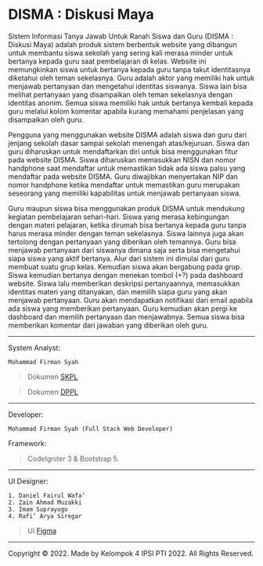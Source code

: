 # DISMA : Diskusi Maya

Sistem Informasi Tanya Jawab Untuk Ranah Siswa dan Guru (DISMA : Diskusi Maya) adalah produk sistem berbentuk website yang dibangun untuk membantu siswa sekolah yang sering kali merasa minder untuk bertanya kepada guru saat pembelajaran di kelas. Website ini memungkinkan siswa untuk bertanya kepada guru tanpa takut identitasnya diketahui oleh teman sekelasnya. Guru adalah aktor yang memiliki hak untuk menjawab pertanyaan dan mengetahui identitas siswanya. Siswa lain bisa melihat pertanyaan yang disampaikan oleh teman sekelasnya dengan identitas anonim. Semua siswa memiliki hak untuk bertanya kembali kepada guru melalui kolom komentar apabila kurang memahami penjelasan yang disampaikan oleh guru.

Pengguna yang menggunakan website DISMA adalah siswa dan guru dari jenjang sekolah dasar sampai sekolah menengah atas/kejuruan. Siswa dan guru diharuskan untuk mendaftarkan diri untuk bisa menggunakan fitur pada website DISMA. Siswa diharuskan memasukkan NISN dan nomor handphone saat mendaftar untuk memastikan tidak ada siswa palsu yang mendaftar pada website DISMA. Guru diwajibkan menyertakan NIP dan nomor handphone ketika mendaftar untuk memastikan guru merupakan seseorang yang memiliki kapabilitas untuk menjawab pertanyaan siswa.

Guru maupun siswa bisa menggunakan produk DISMA untuk mendukung kegiatan pembelajaran sehari-hari. Siswa yang merasa kebingungan dengan materi pelajaran, ketika dirumah bisa bertanya kepada guru tanpa harus merasa minder dengan teman sekelasnya. Siswa lainnya juga akan tertolong dengan pertanyaan yang diberikan oleh temannya. Guru bisa menjawab pertanyaan dari siswanya dimana saja serta bisa mengetahui siapa siswa yang aktif bertanya. Alur dari sistem ini dimulai dari guru membuat suatu grup kelas. Kemudian siswa akan bergabung pada grup. Siswa kemudian bertanya dengan menekan tombol (+?) pada dashboard website. Siswa lalu memberikan deskripsi pertanyaannya, memasukkan identitas materi yang ditanyakan, dan memilih siapa guru yang akan menjawab pertanyaan. Guru akan mendapatkan notifikasi dari email apabila ada siswa yang memberikan pertanyaan. Guru kemudian akan pergi ke dashboard dan memilih pertanyaan dan menjawabnya. Semua siswa bisa memberikan komentar dari jawaban yang diberikan oleh guru.

---------------------------

System Analyst:
```
Mohammad Firman Syah
```

> Dokumen [SKPL](https://docs.google.com/document/d/1Gu-rC7k5Le0hCM85ezW4_MusOqjh1EktVs6khtH654w/edit?usp=sharing)

> Dokumen [DPPL](https://docs.google.com/document/d/1U39W34LDyS8VcEKiJYhjh_4SvcQBYukLZU-E_RHNkkM/edit?usp=sharing)

---------------------------

Developer:
```
Mohammad Firman Syah (Full Stack Web Developer)
```

Framework: 
> CodeIgniter 3 & Bootstrap 5.

---------------------------

UI Designer:
```
1. Daniel Fairul Wafa’
2. Zain Ahmad Muzakki
3. Imam Suprayogo
4. Rafi’ Arya Siregar
```

> UI [Figma](https://www.figma.com/file/eBLUstpKUK6CGdpvXjWFuo/UI-DISMA?node-id=1%3A2603)

---------------------------

Copyright &copy; 2022. Made by Kelompok 4 IPSI PTI 2022. 
All Rights Reserved.